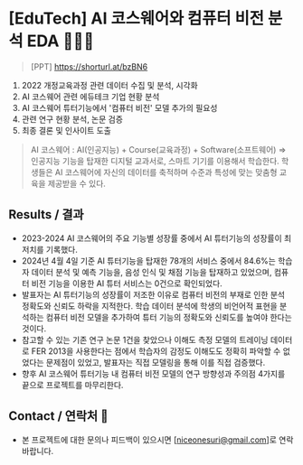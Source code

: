 # [EduTech] AI 코스웨어와 컴퓨터 비전 분석 EDA 👩🏻‍🎓
> [PPT] https://shorturl.at/bzBN6
1. 2022 개정교육과정 관련 데이터 수집 및 분석, 시각화
2. AI 코스웨어 관련 에듀테크 기업 현황 분석
3. AI 코스웨어 튜터기능에서 '컴퓨터 비전' 모델 추가의 필요성
4. 관련 연구 현황 분석, 논문 검증
5. 최종 결론 및 인사이트 도출
> AI 코스웨어 : AI(인공지능) + Course(교육과정) + Software(소프트웨어) => 인공지능 기능을 탑재한 디지털 교과서로, 스마트 기기를 이용해서 학습한다. 학생들은 AI 코스웨어에 자신의 데이터를 축적하며 수준과 특성에 맞는 맞춤형 교육을 제공받을 수 있다.

## Results / 결과
* 2023-2024 AI 코스웨어의 주요 기능별 성장률 중에서 AI 튜터기능의 성장률이 최저치를 기록했다.
* 2024년 4월 4일 기준 AI 튜터기능을 탑재한 78개의 서비스 중에서 84.6%는 학습자 데이터 분석 및 예측 기능을, 음성 인식 및 채점 기능을 탑재하고 있었으며, 컴퓨터 비전 기능을 이용한 AI 튜터 서비스는 0건으로 확인되었다.
* 발표자는 AI 튜터기능의 성장률이 저조한 이유로 컴퓨터 비전의 부재로 인한 분석 정확도와 신뢰도 하락을 지적한다. 학습 데이터 분석에 학생의 비언어적 표현을 분석하는 컴퓨터 비전 모델을 추가하여 튜터 기능의 정확도와 신뢰도를 높여야 한다는 것이다.
* 참고할 수 있는 기존 연구 논문 1건을 찾았으나 이해도 측정 모델의 트레이닝 데이터로 FER 2013을 사용한다는 점에서 학습자의 감정도 이해도도 정확히 파악할 수 없었다는 문제점이 있었고, 발표자는 직접 모델링을 통해 이를 직접 검증했다. 
* 향후 AI 코스웨어 튜터기능 내 컴퓨터 비전 모델의 연구 방향성과 주의점 4가지를 끝으로 프로젝트를 마무리한다.

## Contact / 연락처 💼
- 본 프로젝트에 대한 문의나 피드백이 있으시면 [niceonesuri@gmail.com]로 연락 바랍니다.
